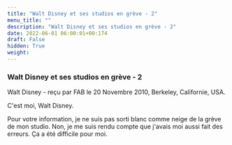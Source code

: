 ```yaml
---
title: "Walt Disney et ses studios en grève - 2"
menu_title: ""
description: "Walt Disney et ses studios en grève - 2"
date: 2022-06-01 06:00:01+00:174
draft: False
hidden: True
weight:
---
```

### Walt Disney et ses studios en grève - 2

Walt Disney - reçu par FAB le 20 Novembre 2010, Berkeley, Californie, USA.

C'est moi, Walt Disney.

Pour votre information, je ne suis pas sorti blanc comme neige de la grève de mon studio. Non, je me suis rendu compte que j'avais moi aussi fait des erreurs. Ça a été difficile pour moi.
